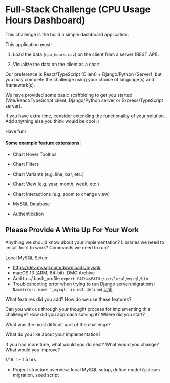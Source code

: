 # Full-Stack Challenge (CPU Usage Hours Dashboard)

This challenge is the build a simple dashboard application.

This application must:

1. Load the data (`cpu_hours.csv`) on the client from a server (REST API).

2. Visualize the data on the client as a chart.

Our preference is React/TypeScript (Client) + Django/Python (Server), but you may complete the challenge using your choice of language(s) and framework(s).

We have provided some basic scaffolding to get you started (Vite/React/TypeScript client, Django/Python server or Express/TypeScript server).

If you have extra time, consider extending the functionality of your solution. Add anything else you think would be cool :)

Have fun!

#### Some example feature extensions:

* Chart Hover Tooltips

* Chart Filters

* Chart Variants (e.g. line, bar, etc.)

* Chart View (e.g. year, month, week, etc.)

* Chart Interactions (e.g. zoom to change view)

* MySQL Database

* Authentication

## Please Provide A Write Up For Your Work

Anything we should know about your implementation? Libraries we need to install for it to work? Commands we need to run?

Local MySQL Setup: 
- https://dev.mysql.com/downloads/mysql/
- macOS 13 (ARM, 64-bit), DMG Archive
- Add to ~/.bash_profile `export PATH=$PATH:/usr/local/mysql/bin`
- Troubleshooting error when trying to run Django server/migrations: `NameError: name '_mysql' is not defined` [Link](http://www.trainingtutorials101.com/2020/07/libmysqlclient-django-mac-error.html)


What features did you add? How do we use these features?

Can you walk us through your thought process for implementing this challenge? How did you approach solving it? Where did you start?

What was the most difficult part of the challenge?

What do you like about your implementation?

If you had more time, what would you do next? What would you change? What would you improve?


1/19: 1 - 1.5 hrs
- Project structure overview, local MySQL setup, define model `CpuHours`, migration, seed script